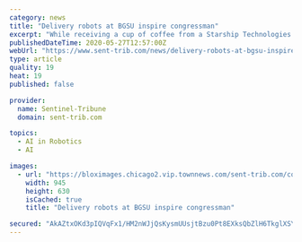 ```yaml
---
category: news
title: "Delivery robots at BGSU inspire congressman"
excerpt: "While receiving a cup of coffee from a Starship Technologies delivery robot at Bowling Green State University, U.S. Rep. Bob Latta, R-Bowling Green, introduced his new bill, the Advancing Unmanned"
publishedDateTime: 2020-05-27T12:57:00Z
webUrl: "https://www.sent-trib.com/news/delivery-robots-at-bgsu-inspire-congressman/article_9aa73e8e-a019-11ea-9f8e-e7521db64a49.html"
type: article
quality: 19
heat: 19
published: false

provider:
  name: Sentinel-Tribune
  domain: sent-trib.com

topics:
  - AI in Robotics
  - AI

images:
  - url: "https://bloximages.chicago2.vip.townnews.com/sent-trib.com/content/tncms/assets/v3/editorial/b/75/b75cf762-a019-11ea-a913-6bb279df7b00/5ece640c17a2a.image.jpg?resize=945%2C630"
    width: 945
    height: 630
    isCached: true
    title: "Delivery robots at BGSU inspire congressman"

secured: "AkAZtxOKd3pIQVqFx1/HM2nWJjQsKysmUUsjtBzu0Pt8EXksQbZlH6TkglXSYoHsHsDGP4NoUzN6p5NEfGUxHKqVTC6QpCNGC7QrcMiz359tnixK5zCgJkHGNXxtJGiPLvKGfcQYTQoXPT5g0/kpLPeOcnzD/PdAeVz6Wm8OPcaks7v4l54hauyLvNLhjs9NMVEE4HDZyIYcDhOLuYUUua86A+vVJHeouojtwacHBKdNsUOgKntUiEjw9RxvDLlO0VyU/fhH3jOjgXu5+yka1o7HbNUtYkXEcSPe5BGfL9792RqgoOix8jFzgSZLZ2wh;+LJ+KoBj1dJ4GlaN/gt+NA=="
---
```


